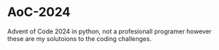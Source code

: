 # AoC-2024
Advent of Code 2024 in python, not a profesionall programer however these are my solutoions to the coding challenges.

